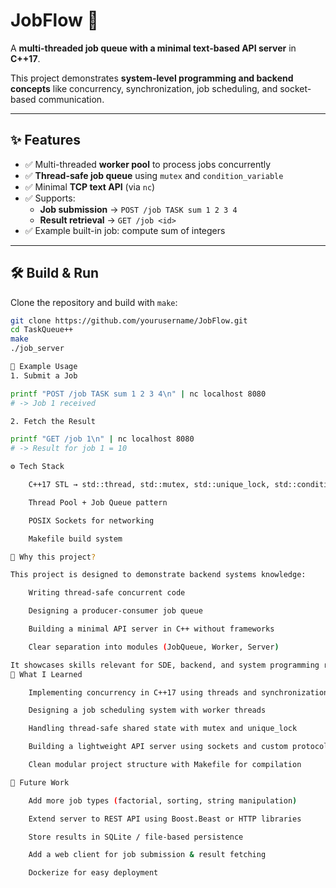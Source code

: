 # JobFlow 🚀  
A **multi-threaded job queue with a minimal text-based API server** in **C++17**.  

This project demonstrates **system-level programming and backend concepts** like concurrency, synchronization, job scheduling, and socket-based communication.  

---

## ✨ Features
- ✅ Multi-threaded **worker pool** to process jobs concurrently  
- ✅ **Thread-safe job queue** using `mutex` and `condition_variable`  
- ✅ Minimal **TCP text API** (via `nc`)  
- ✅ Supports:
  - **Job submission** → `POST /job TASK sum 1 2 3 4`
  - **Result retrieval** → `GET /job <id>`  
- ✅ Example built-in job: compute sum of integers  

---

## 🛠️ Build & Run
Clone the repository and build with `make`:  

```bash
git clone https://github.com/yourusername/JobFlow.git
cd TaskQueue++
make
./job_server

📡 Example Usage
1. Submit a Job

printf "POST /job TASK sum 1 2 3 4\n" | nc localhost 8080
# -> Job 1 received

2. Fetch the Result

printf "GET /job 1\n" | nc localhost 8080
# -> Result for job 1 = 10

⚙️ Tech Stack

    C++17 STL → std::thread, std::mutex, std::unique_lock, std::condition_variable

    Thread Pool + Job Queue pattern

    POSIX Sockets for networking

    Makefile build system

🎯 Why this project?

This project is designed to demonstrate backend systems knowledge:

    Writing thread-safe concurrent code

    Designing a producer-consumer job queue

    Building a minimal API server in C++ without frameworks

    Clear separation into modules (JobQueue, Worker, Server)

It showcases skills relevant for SDE, backend, and system programming roles.
📌 What I Learned

    Implementing concurrency in C++17 using threads and synchronization primitives

    Designing a job scheduling system with worker threads

    Handling thread-safe shared state with mutex and unique_lock

    Building a lightweight API server using sockets and custom protocol parsing

    Clean modular project structure with Makefile for compilation

🚀 Future Work

    Add more job types (factorial, sorting, string manipulation)

    Extend server to REST API using Boost.Beast or HTTP libraries

    Store results in SQLite / file-based persistence

    Add a web client for job submission & result fetching

    Dockerize for easy deployment